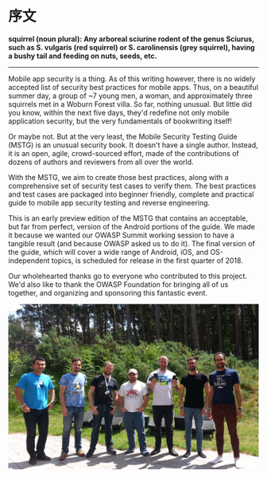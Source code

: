 # 序文

**squirrel (noun plural): Any arboreal sciurine rodent of the genus Sciurus, such as S. vulgaris (red squirrel) or S. carolinensis (grey squirrel), having a bushy tail and feeding on nuts, seeds, etc.**

---

Mobile app security is a thing. As of this writing however, there is no widely accepted list of security best practices for mobile apps. Thus, on a beautiful summer day, a group of ~7 young men, a woman, and approximately three squirrels met in a Woburn Forest villa. So far, nothing unusual. But little did you know, within the next five days, they'd redefine not only mobile application security, but the very fundamentals of bookwriting itself!

Or maybe not. But at the very least, the Mobile Security Testing Guide (MSTG) is an unusual security book. It doesn't have a single author. Instead, it is an open, agile, crowd-sourced effort, made of the contributions of dozens of authors and reviewers from all over the world. 

With the MSTG, we aim to create those best practices, along with a comprehensive set of security test cases to verify them. The best practices and test cases are packaged into beginner friendly, complete and practical guide to mobile app security testing and reverse engineering.

This is an early preview edition of the MSTG that contains an acceptable, but far from perfect, version of the Android portions of the guide. We made it because we wanted our OWASP Summit working session to have a tangible result (and because OWASP asked us to do it). The final version of the guide, which will cover a wide range of Android, iOS, and OS-independent topics, is scheduled for release in the first quarter of 2018.

Our wholehearted thanks go to everyone who contributed to this project. We'd also like to thank the OWASP Foundation for bringing all of us together, and organizing and sponsoring this fantastic event. 

<img src="Images/summit-team.jpg" width="800px"/>
